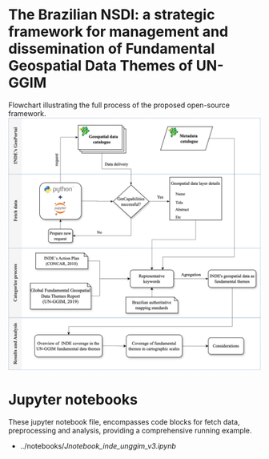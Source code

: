 # The Brazilian NSDI: a strategic framework for management and dissemination of Fundamental Geospatial Data Themes of UN-GGIM

Flowchart illustrating the full process of the proposed open-source framework.
![open-source framework to systematically gather data from the INDE’s GeoPortal and categorise them according to the fundamental themes](utils/paper_INDE_UNGGIM_flowchart_v2.png)

# Jupyter notebooks

These jupyter notebook file, encompasses code blocks for fetch data, preprocessing and analysis, providing a comprehensive running example.
 * ../notebooks/*Jnotebook_inde_unggim_v3.ipynb*
